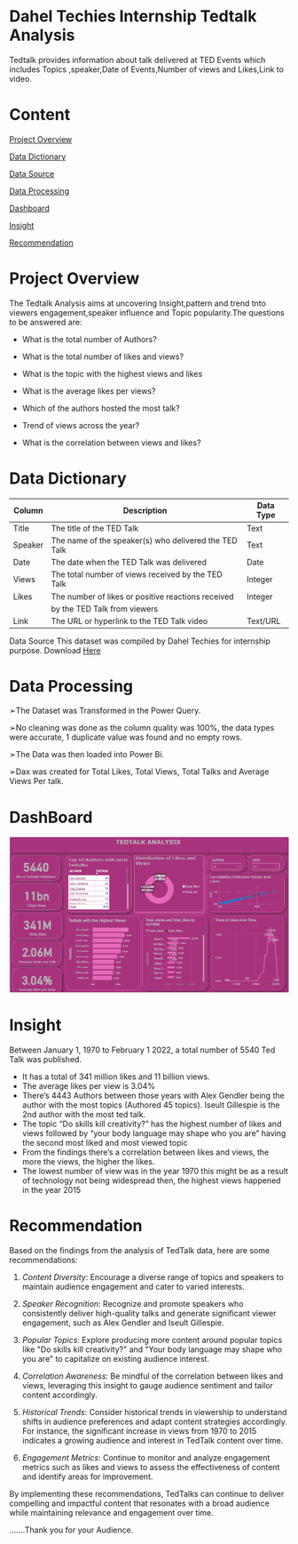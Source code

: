 # Dahel Techies Internship Tedtalk Analysis
Tedtalk provides information about talk delivered at TED Events which includes Topics ,speaker,Date of Events,Number of views and Likes,Link to video. 


# Content 
[Project Overview](#project-overview)

[Data Dictionary](#data-dictionary) 

[Data Source](data-source)

[Data Processing](#data-processing)

[Dashboard](#dashboard) 

[Insight](#insight)

[Recommendation](#recommendation)

# Project Overview 
The Tedtalk Analysis aims at uncovering Insight,pattern and trend tnto viewers engagement,speaker influence and Topic popularity.The questions to be answered are:

-	What is the total number of Authors?

-	What is the total number of likes and views?

-	What is the topic with the highest views and likes

-	What is the average likes per views?

-	Which of the authors hosted the most talk?

-	Trend of views across the year?

-	What is the correlation between views and likes?
  

  
  

# Data Dictionary 

| Column   | Description                                            | Data Type |
|----------|--------------------------------------------------------|-----------|
| Title    | The title of the TED Talk                              | Text      |
| Speaker  | The name of the speaker(s) who delivered the TED Talk  | Text      |
| Date     | The date when the TED Talk was delivered               | Date      |
| Views    | The total number of views received by the TED Talk     | Integer   |
| Likes    | The number of likes or positive reactions received     | Integer   |
|          | by the TED Talk from viewers                           |           |
| Link     | The URL or hyperlink to the TED Talk video             | Text/URL  |


Data Source 
This dataset was compiled by Dahel Techies for internship purpose.
Download [Here](https://docs.google.com/spreadsheets/d/1LZx_TUD3n2v5OdXEjFFKqI3Dbt4FjYIp/edit?usp=drivesdk&ouid=115085326801434600917&rtpof=true&sd=true)

# Data Processing 

➢The Dataset was Transformed in the Power Query.

➢No cleaning was done as the column quality was 100%, the data types were 
accurate, 1 duplicate value was found and no empty rows.

➢The Data was then loaded into Power Bi.

➢Dax was created for Total Likes, Total Views, Total Talks and Average Views Per talk.


# DashBoard


<!-- Banner Text -->
<img src="https://github.com/TolaniAdedunmola/Dahel-Techies-Internship-Tedtalk-Analysis-/blob/main/Tedtak%202%20analysis.PNG">



# Insight
Between January 1, 1970 to February 1 2022, a total number of 5540 Ted Talk was published. 
-	It has a total of 341 million likes and 11 billion views.
-	The average likes per view is 3.04%
-	There’s 4443 Authors between those years with Alex Gendler being the author with the most topics (Authored 45 topics). Iseult Gillespie is the 2nd author with the most ted talk.
-	The topic “Do skills kill creativity?” has the highest number of likes and views followed by “your body language may shape who you are” having the second most liked and most viewed topic
-	From the findings there’s a correlation between likes and views, the more the views, the higher the likes. 
-	The lowest number of view was in the year 1970 this might be as a result of technology not being widespread then, the highest views happened in the year 2015


# Recommendation

Based on the findings from the analysis of TedTalk data, here are some recommendations:

1. *Content Diversity*: Encourage a diverse range of topics and speakers to maintain audience engagement and cater to varied interests.

2. *Speaker Recognition*: Recognize and promote speakers who consistently deliver high-quality talks and generate significant viewer engagement, such as Alex Gendler and Iseult Gillespie.

3. *Popular Topics*: Explore producing more content around popular topics like "Do skills kill creativity?" and "Your body language may shape who you are" to capitalize on existing audience interest.

4. *Correlation Awareness*: Be mindful of the correlation between likes and views, leveraging this insight to gauge audience sentiment and tailor content accordingly.

5. *Historical Trends*: Consider historical trends in viewership to understand shifts in audience preferences and adapt content strategies accordingly. For instance, the significant increase in views from 1970 to 2015 indicates a growing audience and interest in TedTalk content over time.

6. *Engagement Metrics*: Continue to monitor and analyze engagement metrics such as likes and views to assess the effectiveness of content and identify areas for improvement.

By implementing these recommendations, TedTalks can continue to deliver compelling and impactful content that resonates with a broad audience while maintaining relevance and engagement over time.


.......Thank you for your Audience.


